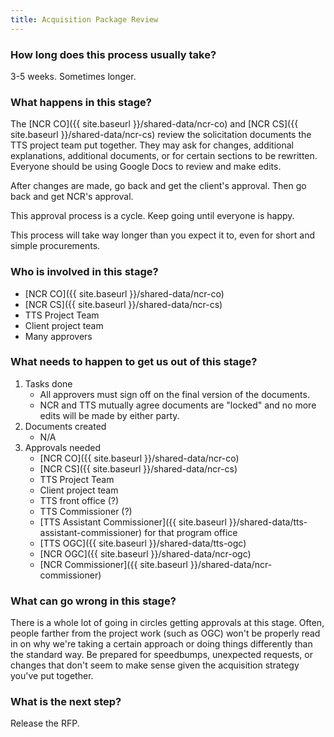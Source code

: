 ```yaml
---
title: Acquisition Package Review
---
```


### How long does this process usually take?
3-5 weeks. Sometimes longer.

### What happens in this stage? 
The [NCR CO]({{ site.baseurl }}/shared-data/ncr-co) and [NCR CS]({{ site.baseurl }}/shared-data/ncr-cs) review the solicitation documents the TTS project team put together. They may ask for changes, additional explanations, additional documents, or for certain sections to be rewritten. Everyone should be using Google Docs to review and make edits.

After changes are made, go back and get the client's approval. Then go back and get NCR's approval. 

This approval process is a cycle. Keep going until everyone is happy.

This process will take way longer than you expect it to, even for short and simple procurements. 

### Who is involved in this stage? 
- [NCR CO]({{ site.baseurl }}/shared-data/ncr-co)
- [NCR CS]({{ site.baseurl }}/shared-data/ncr-cs)
- TTS Project Team
- Client project team
- Many approvers

### What needs to happen to get us out of this stage? 
1. Tasks done
	- All approvers must sign off on the final version of the documents.
	- NCR and TTS mutually agree documents are "locked" and no more edits will be made by either party.
2. Documents created
	- N/A
3. Approvals needed
	- [NCR CO]({{ site.baseurl }}/shared-data/ncr-co)
	- [NCR CS]({{ site.baseurl }}/shared-data/ncr-cs)
	- TTS Project Team
	- Client project team
	- TTS front office (?)
	- TTS Commissioner (?)
	- [TTS Assistant Commissioner]({{ site.baseurl }}/shared-data/tts-assistant-commissioner) for that program office
	- [TTS OGC]({{ site.baseurl }}/shared-data/tts-ogc)
	- [NCR OGC]({{ site.baseurl }}/shared-data/ncr-ogc)
	- [NCR Commissioner]({{ site.baseurl }}/shared-data/ncr-commissioner)

### What can go wrong in this stage? 
There is a whole lot of going in circles getting approvals at this stage. Often, people farther from the project work (such as OGC) won't be properly read in on why we're taking a certain approach or doing things differently than the standard way. Be prepared for speedbumps, unexpected requests, or changes that don't seem to make sense given the acquisition strategy you've put together. 

### What is the next step?
Release the RFP.


